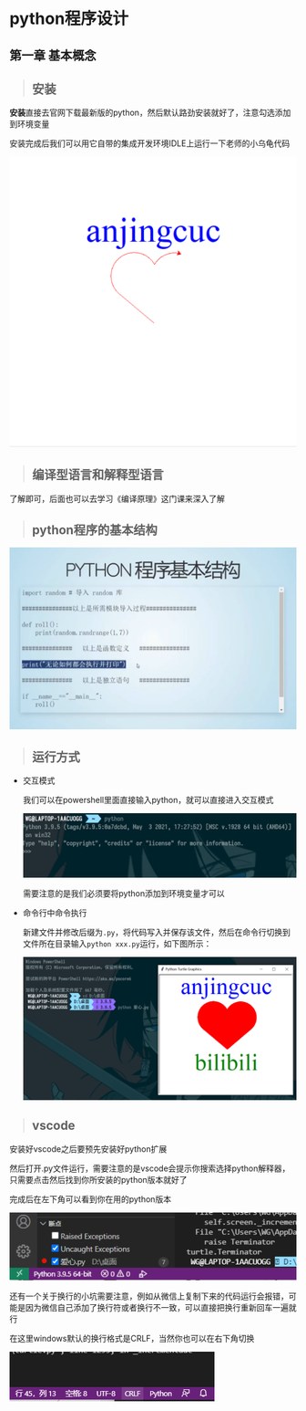 # python程序设计

## 第一章 基本概念

>## 安装

**安装**直接去官网下载最新版的python，然后默认路劲安装就好了，注意勾选添加到环境变量

安装完成后我们可以用它自带的集成开发环境IDLE上运行一下老师的小乌龟代码

![1-an](./picture/1-an.png)

>## 编译型语言和解释型语言

了解即可，后面也可以去学习《编译原理》这门课来深入了解

>## python程序的基本结构

![2-an](./picture/2-an.png)

>## 运行方式

- 交互模式

  我们可以在powershell里面直接输入python，就可以直接进入交互模式

  ![3-an](./picture/3-an.png)

  需要注意的是我们必须要将python添加到环境变量才可以

- 命令行中命令执行

  新建文件并修改后缀为`.py`，将代码写入并保存该文件，然后在命令行切换到文件所在目录输入`python xxx.py`运行，如下图所示：

  ![4-an](./picture/4-an.png)

>## vscode

安装好vscode之后要预先安装好python扩展

然后打开.py文件运行，需要注意的是vscode会提示你搜索选择python解释器，只需要点击然后找到你所安装的python版本就好了

完成后在左下角可以看到你在用的python版本

![5-an](picture/5-an.png)

还有一个关于换行的小坑需要注意，例如从微信上复制下来的代码运行会报错，可能是因为微信自己添加了换行符或者换行不一致，可以直接把换行重新回车一遍就行

在这里windows默认的换行格式是CRLF，当然你也可以在右下角切换

![6-an](./picture/6-an.png)
